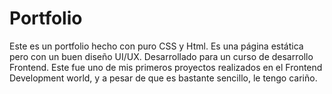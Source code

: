 # Portfolio
Este es un portfolio hecho con puro CSS y Html. Es una página estática pero con un buen diseño UI/UX. Desarrollado para un curso de desarrollo Frontend.
Este fue uno de mis primeros proyectos realizados en el Frontend Development world, y a pesar de que es bastante sencillo, le tengo cariño.

